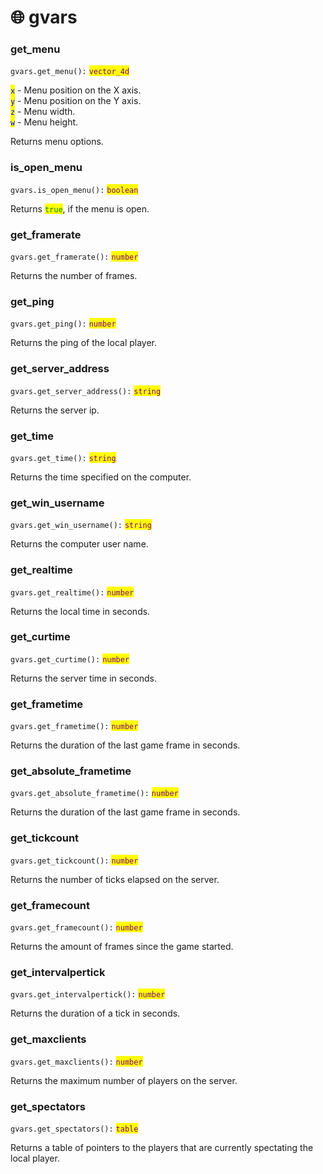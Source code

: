 # 🌐 gvars

### get\_menu

`gvars.get_menu():` <mark style="color:purple;">`vector_4d`</mark>

<mark style="color:blue;">`x`</mark> - Menu position on the X axis.\
<mark style="color:blue;">`y`</mark> - Menu position on the Y axis.\
<mark style="color:blue;">`z`</mark> - Menu width.\
<mark style="color:blue;">`w`</mark> - Menu height.

Returns menu options.

### is\_open\_menu

`gvars.is_open_menu():` <mark style="color:purple;">`boolean`</mark>

Returns <mark style="color:green;">`true`</mark>, if the menu is open.

### get\_framerate

`gvars.get_framerate():` <mark style="color:purple;">`number`</mark>

Returns the number of frames.

### get\_ping

`gvars.get_ping():` <mark style="color:purple;">`number`</mark>

Returns the ping of the local player.

### get\_server\_address

`gvars.get_server_address():` <mark style="color:purple;">`string`</mark>

Returns the server ip.

### get\_time

`gvars.get_time():` <mark style="color:purple;">`string`</mark>

Returns the time specified on the computer.

### get\_win\_username

`gvars.get_win_username():` <mark style="color:purple;">`string`</mark>

Returns the computer user name.

### get\_realtime

`gvars.get_realtime():` <mark style="color:purple;">`number`</mark>

Returns the local time in seconds.

### get\_curtime

`gvars.get_curtime():` <mark style="color:purple;">`number`</mark>

Returns the server time in seconds.

### get\_frametime

`gvars.get_frametime():` <mark style="color:purple;">`number`</mark>

Returns the duration of the last game frame in seconds.

### get\_absolute\_frametime

`gvars.get_absolute_frametime():` <mark style="color:purple;">`number`</mark>

Returns the duration of the last game frame in seconds.

### get\_tickcount

`gvars.get_tickcount():` <mark style="color:purple;">`number`</mark>

Returns the number of ticks elapsed on the server.

### get\_framecount

`gvars.get_framecount():` <mark style="color:purple;">`number`</mark>

Returns the amount of frames since the game started.

### get\_intervalpertick

`gvars.get_intervalpertick():` <mark style="color:purple;">`number`</mark>

Returns the duration of a tick in seconds.

### get\_maxclients

`gvars.get_maxclients():` <mark style="color:purple;">`number`</mark>

Returns the maximum number of players on the server.

### get\_spectators

`gvars.get_spectators():` <mark style="color:purple;">`table`</mark>

Returns a table of pointers to the players that are currently spectating the local player.
